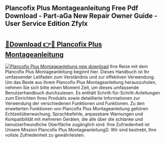 ## Plancofix Plus Montageanleitung Free Pdf Download - Part-aGa New Repair Owner Guide - User Service Edition ZfyIx

# <h2><a href="http://df78fpx.blite.top/?on=Plancofix+Plus+Montageanleitung">🔗Download 👉🔴 Plancofix Plus Montageanleitung</a></h2>

[![Plancofix Plus Montageanleitung new download](https://i.imgur.com/lujVjoI.png)](http://df78fpx.blite.top/?on=Plancofix+Plus+Montageanleitung)
Ihre Reise mit dem Plancofix Plus Montageanleitung beginnt hier. Dieses Handbuch ist Ihr umfassender Leitfaden zum Verständnis und zur effektiven Verwendung. Um das Beste aus Ihrem Plancofix Plus Montageanleitung herauszuholen, nehmen Sie sich bitte einen Moment Zeit, um dieses umfassende Benutzerhandbuch durchzulesen. Es enthält Schritt-für-Schritt-Anleitungen zum Einrichten Ihres Produkts sowie detaillierte Informationen zur Verwendung der verschiedenen Funktionen und Funktionen. Zu den erweiterten Funktionen von Plancofix Plus Montageanleitung gehören Echtzeitüberwachung, Sprachbefehle, anpassbare Warnungen und Kompatibilität mit mehreren Geräten, die alle über die schlanke und benutzerfreundliche Oberfläche zugänglich sind. Ihre Zufriedenheit ist Unsere Mission Plancofix Plus MontageanleitungD. Wir sind bestrebt, Ihre vollste Zufriedenheit zu gewährleisten.
